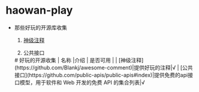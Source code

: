 # haowan-play
*  那些好玩的开源库收集




    <ol>
      <li>
            <p>
      <a href="https://github.com/Blankj/awesome-comment" >神级注释</a>
    </p>
      </li>
      <li>
        <a herf="https://github.com/public-apis/public-apis#index">公共接口</a>
      </li>

    </ol>
    #  好玩的开源收集
    |  名称 |介绍 | 是否可用 |
    | [神级注释](https://github.com/Blankj/awesome-comment)|提供好玩的注释|√
    |  [公共接口](https://github.com/public-apis/public-apis#index)|提供免费的api接口模型，用于软件和 Web 开发的免费 API 的集合列表|√

